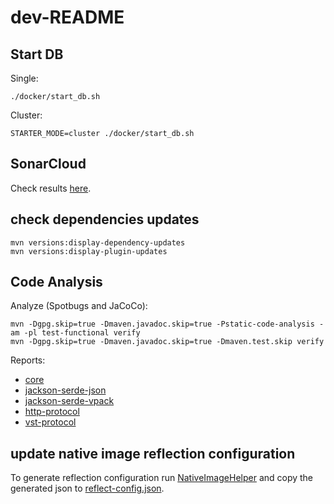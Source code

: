 # dev-README

## Start DB
Single:
```
./docker/start_db.sh
```
Cluster:
```
STARTER_MODE=cluster ./docker/start_db.sh
```

## SonarCloud
Check results [here](https://sonarcloud.io/project/overview?id=arangodb_arangodb-java-driver).

## check dependencies updates
```shell
mvn versions:display-dependency-updates
mvn versions:display-plugin-updates
```

## Code Analysis
Analyze (Spotbugs and JaCoCo):
```
mvn -Dgpg.skip=true -Dmaven.javadoc.skip=true -Pstatic-code-analysis -am -pl test-functional verify
mvn -Dgpg.skip=true -Dmaven.javadoc.skip=true -Dmaven.test.skip verify
```
Reports:
- [core](core/target/site/jacoco/index.html)
- [jackson-serde-json](jackson-serde-json/target/site/jacoco/index.html)
- [jackson-serde-vpack](jackson-serde-vpack/target/site/jacoco/index.html)
- [http-protocol](http-protocol/target/site/jacoco/index.html)
- [vst-protocol](vst-protocol/target/site/jacoco/index.html)

## update native image reflection configuration
To generate reflection configuration run [NativeImageHelper](./driver/src/test/java/helper/NativeImageHelper.java) and 
copy the generated json to 
[reflect-config.json](./driver/src/main/resources/META-INF/native-image/com.arangodb/arangodb-java-driver/reflect-config.json).
